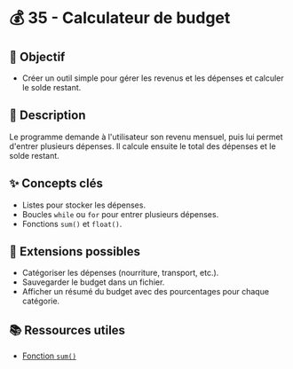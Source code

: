 # 💰 35 - Calculateur de budget

## 🎯 Objectif

- Créer un outil simple pour gérer les revenus et les dépenses et calculer le solde restant.

## 📝 Description

Le programme demande à l'utilisateur son revenu mensuel, puis lui permet d'entrer plusieurs dépenses. Il calcule ensuite le total des dépenses et le solde restant.

## ✨ Concepts clés

- Listes pour stocker les dépenses.
- Boucles `while` ou `for` pour entrer plusieurs dépenses.
- Fonctions `sum()` et `float()`.

## 🚀 Extensions possibles

- Catégoriser les dépenses (nourriture, transport, etc.).
- Sauvegarder le budget dans un fichier.
- Afficher un résumé du budget avec des pourcentages pour chaque catégorie.

## 📚 Ressources utiles

- [Fonction `sum()`](https://www.w3schools.com/python/ref_func_sum.asp)
